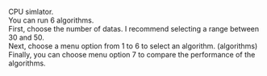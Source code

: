 CPU simlator.<br>
You can run 6 algorithms.<br>
First, choose the number of datas. I recommend selecting a range between 30 and 50.<br>
Next, choose a menu option from 1 to 6 to select an algorithm. (algorithms)<br>
Finally, you can choose menu option 7 to compare the performance of the algorithms.
